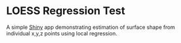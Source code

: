 # LOESS Regression Test

A simple [Shiny](http://shiny.rstudio.com) app demonstrating estimation of surface shape from individual x,y,z points using local regression.
